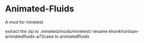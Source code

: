 Animated-Fluids
===============

A mod for minetest

extract the zip to .minetest/mods/minetest/
rename khonkhortisan-animatedfluids-a73caea to animatedfluids
